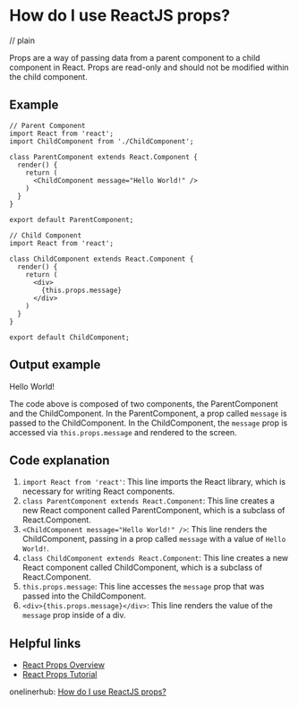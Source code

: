 # How do I use ReactJS props?
// plain

Props are a way of passing data from a parent component to a child component in React. Props are read-only and should not be modified within the child component.

## Example


```
// Parent Component
import React from 'react';
import ChildComponent from './ChildComponent';

class ParentComponent extends React.Component {
  render() {
    return (
      <ChildComponent message="Hello World!" />
    )
  }
}

export default ParentComponent;

// Child Component
import React from 'react';

class ChildComponent extends React.Component {
  render() {
    return (
      <div>
        {this.props.message}
      </div>
    )
  }
}

export default ChildComponent;
```
## Output example


Hello World!

The code above is composed of two components, the ParentComponent and the ChildComponent. In the ParentComponent, a prop called `message` is passed to the ChildComponent. In the ChildComponent, the `message` prop is accessed via `this.props.message` and rendered to the screen.

## Code explanation


1. `import React from 'react'`: This line imports the React library, which is necessary for writing React components.
2. `class ParentComponent extends React.Component`: This line creates a new React component called ParentComponent, which is a subclass of React.Component.
3. `<ChildComponent message="Hello World!" />`: This line renders the ChildComponent, passing in a prop called `message` with a value of `Hello World!`.
4. `class ChildComponent extends React.Component`: This line creates a new React component called ChildComponent, which is a subclass of React.Component.
5. `this.props.message`: This line accesses the `message` prop that was passed into the ChildComponent.
6. `<div>{this.props.message}</div>`: This line renders the value of the `message` prop inside of a div.

## Helpful links
- [React Props Overview](https://reactjs.org/docs/components-and-props.html)
- [React Props Tutorial](https://www.tutorialspoint.com/reactjs/reactjs_props.htm)

onelinerhub: [How do I use ReactJS props?](https://onelinerhub.com/reactjs/how-do-i-use-reactjs-props)